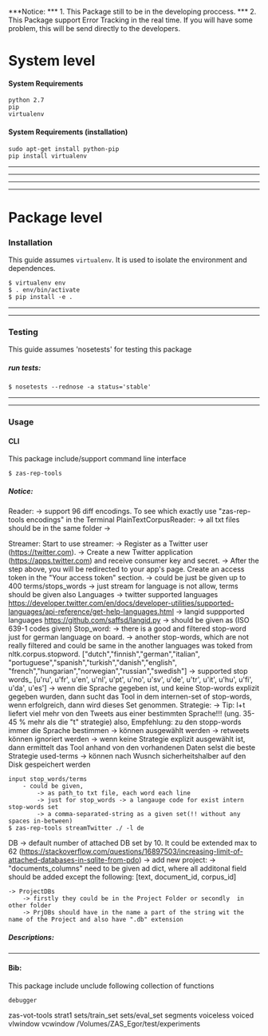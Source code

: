 ***Notice: 
*** 1. This Package still to be in the developing proccess.
*** 2. This Package support Error Tracking in the real time. If you will have some problem, this will be send directly to the developers. 

# System level

#### System Requirements

    python 2.7
    pip
    virtualenv 

#### System Requirements (installation)
    sudo apt-get install python-pip
    pip install virtualenv 

---
---
---
---




# Package level

### Installation 

This guide assumes `virtualenv`. It is used to isolate the environment and dependences.

    $ virtualenv env 
    $ . env/bin/activate
    $ pip install -e .
---
---





### Testing
This guide assumes 'nosetests' for testing this package 

##### run tests: 

    $ nosetests --rednose -a status='stable'
    
<!-- ##### Errors

Those 2 types of errors are allowed during the testing process (Overall there is 3 errors):

1. "ImportError: C extension: hashtable not built. If you want to import pandas from the source directory, you may need to run 'python setup.py build_ext --inplace --force' to build the C extensions first."
2. "\__name__ must be set to a string object" -->

---
---
<!-- 

### Additional Data 
##### Test Corpora 
This package contains 3 tests corpora. You will find them here:

    'twotxt_corpus_tools/twotxt_corpus_tools/test_corpora' 
--- -->

### __Usage__
#### __CLI__
This package include/support command line interface 

    $ zas-rep-tools
<!--     **if you want to give current path
    $ (pwd; echo segments; echo vot; echo votvoiced;) | xargs zas-vot-tools
    $ zas-vot-tools . segments vot votvoiced
    --> 
<!-- Following tools can be used with 'corpus-tools':

    annotate
    mkcorp
    tfidf -->


##### __Notice:__   

Reader:
    -> support 96 diff encodings. To see which exactly use "zas-rep-tools encodings" in the Terminal
    PlainTextCorpusReader:
        -> all txt files should be in the same folder
        -> 

Streamer:
    Start to use streamer:
    -> Register as a Twitter user (https://twitter.com).
    -> Create a new Twitter application (https://apps.twitter.com) and receive consumer key and secret.
    -> After the step above, you will be redirected to your app's page. Create an access token in the "Your access token" section.
    -> could be just be given up to 400 terms/stops_words
    -> just stream for language is not allow, terms should be given also 
    Languages
        -> twitter supported languages
            https://developer.twitter.com/en/docs/developer-utilities/supported-languages/api-reference/get-help-languages.html
        -> langid suppported languages
            https://github.com/saffsd/langid.py
        -> should be given as (ISO 639-1 codes given) 
    Stop_word:
        -> there is a good and filtered stop-word just for german language on board. 
        -> another stop-words, which are not really filtered and could be same in the another languages was toked from nltk.corpus.stopword. ["dutch","finnish","german","italian", "portuguese","spanish","turkish","danish","english", "french","hungarian","norwegian","russian","swedish"]
        -> supported stop words_ [u'ru', u'fr', u'en', u'nl', u'pt', u'no', u'sv', u'de', u'tr', u'it', u'hu', u'fi', u'da', u'es']
        -> wenn die Sprache gegeben ist, und keine Stop-words explizit gegeben wurden, dann sucht das Tool in dem internen-set of stop-words, wenn erfolgreich, dann wird dieses Set genommen. 
    Strategie:
        ->  Tip: l+t liefert viel mehr von den Tweets aus einer bestimmten Sprache!!! (ung. 35-45 % mehr als die "t" strategie) also, Empfehlung: zu den stopp-words immer die Sprache bestimmen
        -> können ausgewählt werden
        -> retweets können ignoriert werden
        -> wenn keine Strategie explizit ausgewählt ist, dann ermittelt das Tool anhand von den vorhandenen Daten selst die beste Strategie 
    used-terms
        -> können nach Wusnch sicherheitshalber auf den Disk gespeichert werden

    input stop_words/terms
        - could be given, 
            -> as path_to txt file, each word each line
            -> just for stop_words -> a langauge code for exist intern stop-words set
            -> a comma-separated-string as a given set(!! without any spaces in-between) 
    $ zas-rep-tools streamTwitter ./ -l de


DB
    -> default number of attached DB set by 10. It could be extended max to 62 (https://stackoverflow.com/questions/16897503/increasing-limit-of-attached-databases-in-sqlite-from-pdo)
    -> add new project:
        -> "documents_columns" need to be given ad dict, where all additonal field should be 
        added except the following: [text, document_id, corpus_id]


    -> ProjectDBs
        -> firstly they could be in the Project Folder or secondly  in other folder 
        -> PrjDBs should have in the name a part of the string wit the name of the Project and also have ".db" extension 


##### __Descriptions:__   
<!-- 
1.  __annotate__    

    __Usage:__ corpus-tools annotate [OPTIONS] PATHS_TO_REFERENZ_CORPORA 
PATHS_TO_CORPORA_TO_ANNOTATE KEY_WORDS FEATURES

    __Options__:   
        __-s, --save_in PATH__  Enter path to save annotated corpora   
        __-afh, --ask_for_help (True/False)__ Ask client/user for help during annotations prozess   
        __-n, --number_of_top_results INTEGER__ How much top results of tfidf should be used   
        __-ss, --show_statistics (True/False)__ How much top results of tfidf  should be used   
        __-sa, --show_attention (True/False)__ Show attention message, if  something are wrong during tfidf  computations process   
        __-nr, --ngram_range <INTEGER INTEGER>...__   Enter ngramm range, for tfidf algorithm. *for using ngramms   
        __-l, --language TEXT (german|english)__ Enter corpora language   
        __-sr, --show_rules  True|False__ Print found rules(top tfidf)   
        __-stem, --stemm   (True|False)__ Stemmen corpora       
        __-min, --min_df INTEGER__     Is used for removing terms that appear too  infrequently. #for tfidf     
        __-max, --max_df FLOAT__   Is used for removing terms that appear too frequently, also known as "corpus-specific stop words" #for tfidf  
        __-r, --report (True|False)__     Print Annotations Report  
        __--help__          Show this message and exit.     

    __Examples__:   
    *if __one input corpus__ is given*

    ```
    $ corpus-tools annotate csl_corp.txt pc_brack.txt 'Betriebssystem, HDD' ''{computer.os}', '{computer.hard_drive}''
    ```
    
    *if __many input corpora__ are given*
    ```
    $ corpus-tools annotate 'csl_corp.txt, pc_corp.txt' 'pc_brack.txt, csl_corp.txt' 'Betriebssystem, HDD' ''{computer.os}', '{computer.hard_drive}''
    ```
    *Using some __options__*
    ```
    corpus-tools annotate 'DE/BNP_Paribas_cleaned.txt, DE/CS_AnnualReport_DE_cleaned.txt, DE/CS-Newsletter-DE_cleaned.txt' DE/BNP_Paribas_cleaned.txt 'Performance' '{FUND:PERFORMANCE}'  -n 5  -ss True  -nr 1 5 -sr True -afh True -sa True
    ```
    
2. __mkcorp__    

    __Usage:__ corpus-tools mkcorp [OPTIONS] [PATHS]...
    
    __Options:__   
    __-sav, --save_in PATH__     Enter path to save exported corpora   
    __-cat, --category TEXT__    Enter category name, if you want to insert this tag into corpus    
    __-exp, --type_of_export TEXT (txt)__     Enter data type for export corpora.     
    __-imp, --type_of_import TEXT (txt|csv)__ )    Enter data type for import corpora  *necessary, if file extension is not given.    
    __-tef, --text_field TEXT__         To change default Text-Field-Designation  *only for CSV File.    
    __-urf, --url_field TEXT__  To change default URL-Field-Designation *only for CSV File.    
    __-tif, --titel_field TEXT__    To change default Titel-Field-Designation *only for CSV File.    
    __-idf, --id_field TEXT__     To change default ID-Field-Designation *only for CSV File.    
    __-ice, --ingnore_content_err (True/False)__ Ignore all content validations errors *only for CSV File.    
    __-vae, --valid_err(True/False)__ See all validations errors  *only for CSV File.    
    __--help__         Show this message and exit.    

    __Examples:__
    FOR STANDARD(product description corpora) CSV HEADERS [Titel, Text, URL, ...]
    *without otions:*
     ```
    corpus-tools mkcorp notebooks-brack.ch.pl.csv pc-brack.ch.pl.csv
     ```
    *with some options*
     ```
     corpus-tools mkcorp notebooks-brack.ch.pl.csv pc-brack.ch.pl.csv -sav mkcorp -cat computer -vae True
      ```
      
      FOR NOT-STANDARD CSV HEADERS [.....]
      *if you want to read csv-file with non-standard headers, you need to enter new headers name*
       ```
       corpus-tools mkcorp funds/BNP_Paribas_cleaned.csv -vae True -tif Fonds -tef Kommentar -sav mkcorp
        ```
      
     
3.  __tfidf__   

    __Usage__:  corpus-tools tfidf [OPTIONS] GIVEN_WORD [PATHS]  

    __*Options*__:       
    __-n, --number_of_top_results INTEGER__  How much top results of tfidf should be used   
    __-ss, --show_statistics (True/False)__      Show statistics while computation of tfidf    
    ___-sa, --show_attention (True/False)__ Show attention message, if something is wrong during tfidf computations process     
    __-nr, --ngram_range <INTEGER INTEGER>...___ Enter ngramm range, for tfidf algorithm. *for using ngramms    
    ___-l, --language TEXT  (german|english)___ Enter corpora language    
    __-stem, --stemm  (True|False)__ Stemmen corpora    
    __-min, --min_df INTEGER|FLOAT__ Is used for removing terms that appear too infrequently. #for tfidf     
    __-max, --max_df INTEGER|FLOAT__ Is used for removing terms thatappear too frequently, also known as  "corpus-specific stop words" #for tfidf     
    __-uad, --use_as_document TEXT (texts|sents|corpus)__ Use as documents for tfidf computations *for tfidf     
    __--help__      Show this message and exit.    

    __Examples__:    
    *without options*  
    ```
    corpus-tools tfidf Betriebssystem csl_corp.txt pc_brack.txt
    ```
    with some options  
     ```
     corpus-tools tfidf Performance ACATIS_examples.txt     BNP_Paribas_cleaned.txt MMD_cleaned.txt -n 10 -nr 1 3 -stem True -l german -max 0.5 -min 1
     ```
---

##### Classes   
This package include: 7 independed classes:   

    Corpus; include (Text, Sentence)
    Exporter
    Reader
    Statistics
    Annotator


###### Statistics   
Following parameters can be used:

1. __use_as_document__:('Text'/'Corpus'/'Sentences') for fix on, what par of corpus/corpora will be used as documents.      
2. __number_of_top_results__:(Number) Number of and results/rules   
3. __stemm__(True/False): should text to be stemmed    
4. __ngram_range__(Number_up,Number_to): which ngramm should be account while computations prozess    
5. __show_statistics__(True/False): should be statistics showed during prozess   
6. __show_attention__(True/False): should be some heplfull message showed or not. sometimes it is possible to predict, if end result will be good or not  
7. __ask_user_for_help__(True/false): Should user be asked for help during tfidf computational process   
8. __language__(german/english):    

---

##### Scripts
This package include following scripts:

    sent_segmentator
     -->
---
#### Bib:
This package include unclude following collection of functions 

    debugger




zas-vot-tools strat1 sets/train_set sets/eval_set  segments voiceless voiced vlwindow vcwindow /Volumes/ZAS_Egor/test/experiments

















